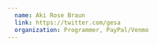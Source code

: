 ```yaml
---
  name: Aki Rose Braun
  link: https://twitter.com/gesa
  organization: Programmer, PayPal/Venmo
---
```

